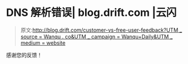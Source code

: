 # DNS 解析错误| blog.drift.com |云闪

> 原文:[http://blog.drift.com/customer-vs-free-user-feedback?UTM _ source = Wanqu . co&UTM _ campaign = Wanqu+Daily&UTM _ medium = website](http://blog.drift.com/customer-vs-free-user-feedback?utm_source=wanqu.co&utm_campaign=Wanqu+Daily&utm_medium=website)

感谢您的反馈！